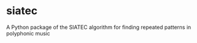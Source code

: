 # siatec
A Python package of the SIATEC algorithm for finding repeated patterns in polyphonic music
